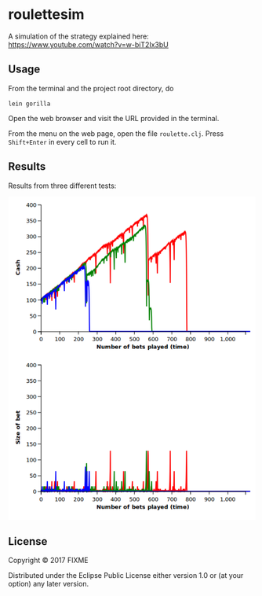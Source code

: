 # roulettesim

A simulation of the strategy explained here:
https://www.youtube.com/watch?v=w-biT2Ix3bU

## Usage

From the terminal and the project root directory, do
```
lein gorilla
```
Open the web browser and visit the URL provided in the terminal.

From the menu on the web page, open the file ```roulette.clj```. Press ```Shift+Enter``` in every cell to run it.

## Results

Results from three different tests:

![You are going to lose...](output.png)


## License

Copyright © 2017 FIXME

Distributed under the Eclipse Public License either version 1.0 or (at
your option) any later version.
